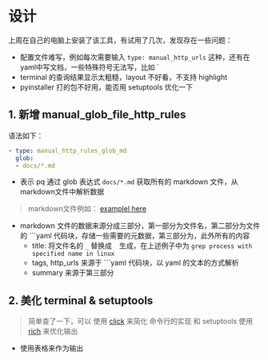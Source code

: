 # 设计

上周在自己的电脑上安装了该工具，有试用了几次，发现存在一些问题：

* 配置文件难写，例如每次需要输入 `type: manual_http_urls` 这种，还有在yaml中写文档，一些特殊符号无法写，比如 `
* terminal 的查询结果显示太粗糙，layout 不好看，不支持 highlight
* pyinstaller 打的包不好用，能否用 setuptools 优化一下

## 1. 新增 manual_glob_file_http_rules

语法如下：

```yaml
- type: manual_http_rules_glob_md
  glob:
  - docs/*.md
```

* 表示 pq 通过 glob 表达式 `docs/*.md` 获取所有的 markdown 文件，从markdown文件中解析数据

> markdown文件例如： [examplel here](examples/docs/grep_process_with_specified_name_in_linux.md)


* markdown 文件的数据来源分成三部分，第一部分为文件名，第二部分为文件的 ```yaml 代码块，存储一些需要的元数据，第三部分为，此外所有的内容
  * title: 将文件名的 `_` 替换成 ` ` 生成，在上述例子中为 `grep process with specified name in linux`
  * tags, http_urls 来源于 ```yaml 代码块，以 yaml 的文本的方式解析
  * summary 来源于第三部分


## 2. 美化 terminal & setuptools

> 简单查了一下，可以
> 使用 [click](https://click.palletsprojects.com/en/8.0.x/) 来简化 命令行的实现 和 setuptools
> 使用 [rich](https://rich.readthedocs.io/en/stable/introduction.html#) 来优化输出


* 使用表格来作为输出